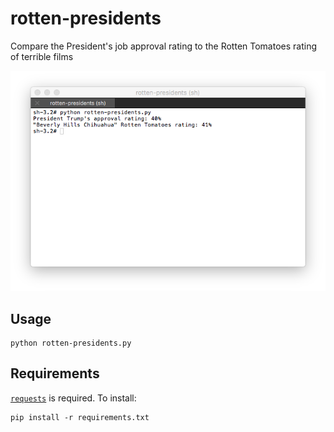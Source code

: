 # rotten-presidents

Compare the President's job approval rating to the Rotten Tomatoes rating of terrible films

![example](example.png)

## Usage

```
python rotten-presidents.py
```

## Requirements

[`requests`](http://docs.python-requests.org/en/master/) is required. To install:

```
pip install -r requirements.txt
```
